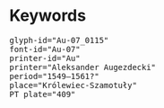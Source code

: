 # Keywords
<pre>
glyph-id="Au-07_0115"
font-id="Au-07"
printer-id="Au"
printer="Aleksander Augezdecki"
period="1549–1561?"
place="Królewiec-Szamotuły"
PT plate="409"
</pre>
